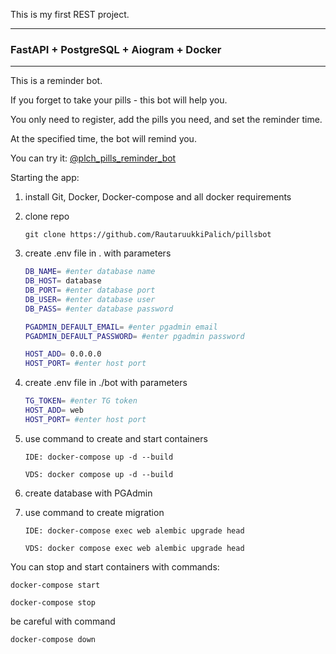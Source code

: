 This is my first REST project.
___
### **FastAPI + PostgreSQL + Aiogram + Docker**
___
This is a reminder bot.

If you forget to take your pills - this bot will help you.

You only need to register, add the pills you need, and set the reminder time.

At the specified time, the bot will remind you.

You can try it: <a href="https://t.me/plch_pills_reminder_bot">@plch_pills_reminder_bot</a>


Starting the app:
1) install Git, Docker, Docker-compose and all docker requirements

2) clone repo
   ```commandline
   git clone https://github.com/RautaruukkiPalich/pillsbot
   ```
3) create .env file in . with parameters
    ```bash
    DB_NAME= #enter database name
    DB_HOST= database
    DB_PORT= #enter database port
    DB_USER= #enter database user
    DB_PASS= #enter database password
   
    PGADMIN_DEFAULT_EMAIL= #enter pgadmin email
    PGADMIN_DEFAULT_PASSWORD= #enter pgadmin password
   
    HOST_ADD= 0.0.0.0
    HOST_PORT= #enter host port
    ```
4) create .env file in ./bot with parameters
    ```bash
    TG_TOKEN= #enter TG token
    HOST_ADD= web
    HOST_PORT= #enter host port
    ```
5) use command to create and start containers
    ```commandline
    IDE: docker-compose up -d --build
   
    VDS: docker compose up -d --build
    ```
   
6) create database with PGAdmin


7) use command to create migration
    ```commandline
    IDE: docker-compose exec web alembic upgrade head
   
    VDS: docker compose exec web alembic upgrade head
    ```

You can stop and start containers with commands:
```commandline
docker-compose start

docker-compose stop
```

be careful with command
```commandline
docker-compose down
```
